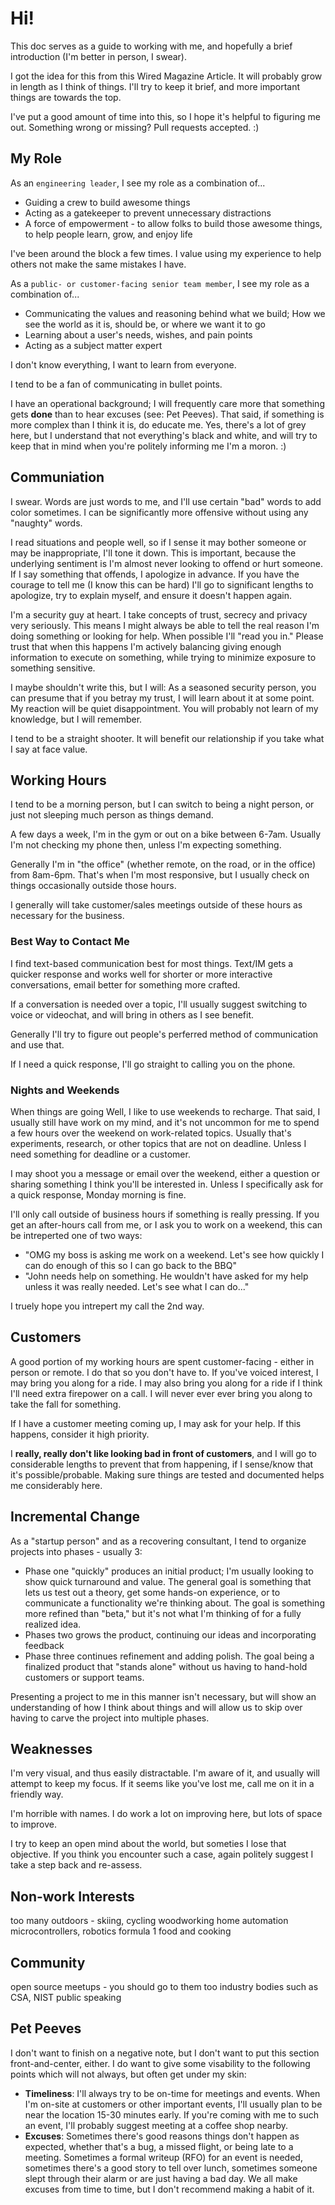 # Hi!
This doc serves as a guide to working with me, and hopefully a brief introduction (I'm better in person, I swear).

I got the idea for this from this Wired Magazine Article. It will probably grow in length as I think of things. I'll try to keep it brief, and more important things are towards the top.

I've put a good amount of time into this, so I hope it's helpful to figuring me out. Something wrong or missing? Pull requests accepted. :)

## My Role
As an `engineering leader`, I see my role as a combination of...

* Guiding a crew to build awesome things
* Acting as a gatekeeper to prevent unnecessary distractions
* A force of empowerment - to allow folks to build those awesome things, to help people learn, grow, and enjoy life

I've been around the block a few times. I value using my experience to help others not make the same mistakes I have.

As a `public- or customer-facing senior team member`, I see my role as a combination of...

* Communicating the values and reasoning behind what we build; How we see the world as it is, should be, or where we want it to go
* Learning about a user's needs, wishes, and pain points
* Acting as a subject matter expert

I don't know everything, I want to learn from everyone.

I tend to be a fan of communicating in bullet points.

I have an operational background; I will frequently care more that something gets **done** than to hear excuses (see: Pet Peeves). That said, if something is more complex than I think it is, do educate me. Yes, there's a lot of grey here, but I understand that not everything's black and white, and will try to keep that in mind when you're politely informing me I'm a moron. :)

## Communiation
I swear. Words are just words to me, and I'll use certain "bad" words to add color sometimes. I can be significantly more offensive without using any "naughty" words.

I read situations and people well, so if I sense it may bother someone or may be inappropriate, I'll tone it down. This is important, because the underlying sentiment is I'm almost never looking to offend or hurt someone. If I say something that offends, I apologize in advance. If you have the courage to tell me (I know this can be hard) I'll go to significant lengths to apologize, try to explain myself, and ensure it doesn't happen again.

I'm a security guy at heart. I take concepts of trust, secrecy and privacy very seriously. This means I might always be able to tell the real reason I'm doing something or looking for help. When possible I'll "read you in." Please trust that when this happens I'm actively balancing giving enough information to execute on something, while trying to minimize exposure to something sensitive.

I maybe shouldn't write this, but I will: As a seasoned security person, you can presume that if you betray my trust, I will learn about it at some point. My reaction will be quiet disappointment. You will probably not learn of my knowledge, but I will remember.

I tend to be a straight shooter. It will benefit our relationship if you take what I say at face value.

## Working Hours
I tend to be a morning person, but I can switch to being a night person, or just not sleeping much person as things demand.

A few days a week, I'm in the gym or out on a bike between 6-7am. Usually I'm not checking my phone then, unless I'm expecting something.

Generally I'm in "the office" (whether remote, on the road, or in the office) from 8am-6pm. That's when I'm most responsive, but I usually check on things occasionally outside those hours.

I generally will take customer/sales meetings outside of these hours as necessary for the business.

### Best Way to Contact Me
I find text-based communication best for most things. Text/IM gets a quicker response and works well for shorter or more interactive conversations, email better for something more crafted.

If a conversation is needed over a topic, I'll usually suggest switching to voice or videochat, and will bring in others as I see benefit.

Generally I'll try to figure out people's perferred method of communication and use that.

If I need a quick response, I'll go straight to calling you on the phone.

### Nights and Weekends
When things are going Well, I like to use weekends to recharge. That said, I usually still have work on my mind, and it's not uncommon for me to spend a few hours over the weekend on work-related topics. Usually that's experiments, research, or other topics that are not on deadline. Unless I need something for deadline or a customer.

I may shoot you a message or email over the weekend, either a question or sharing something I think you'll be interested in. Unless I specifically ask for a quick response, Monday morning is fine.

I'll only call outside of business hours if something is really pressing. If you get an after-hours call from me, or I ask you to work on a weekend, this can be intreperted one of two ways:

* "OMG my boss is asking me work on a weekend. Let's see how quickly I can do enough of this so I can go back to the BBQ"
* "John needs help on something. He wouldn't have asked for my help unless it was really needed. Let's see what I can do..."

I truely hope you intrepert my call the 2nd way.

## Customers
A good portion of my working hours are spent customer-facing - either in person or remote. I do that so you don't have to. If you've voiced interest, I may bring you along for a ride. I may also bring you along for a ride if I think I'll need extra firepower on a call. I will never ever ever bring you along to take the fall for something.

If I have a customer meeting coming up, I may ask for your help. If this happens, consider it high priority.

I **really, really don't like looking bad in front of customers**, and I will go to considerable lengths to prevent that from happening, if I sense/know that it's possible/probable. Making sure things are tested and documented helps me considerably here.

## Incremental Change
As a "startup person" and as a recovering consultant, I tend to organize projects into phases - usually 3:

* Phase one "quickly" produces an initial product; I'm usually looking to show quick turnaround and value. The general goal is something that lets us test out a theory, get some hands-on experience, or to communicate a functionality we're thinking about. The goal is something more refined than "beta," but it's not what I'm thinking of for a fully realized idea.
* Phases two grows the product, continuing our ideas and incorporating feedback
* Phase three continues refinement and adding polish. The goal being a finalized product that "stands alone" without us having to hand-hold customers or support teams.

Presenting a project to me in this manner isn't necessary, but will show an understanding of how I think about things and will allow us to skip over having to carve the project into multiple phases.

## Weaknesses
I'm very visual, and thus easily distractable. I'm aware of it, and usually will attempt to keep my focus. If it seems like you've lost me, call me on it in a friendly way.

I'm horrible with names. I do work a lot on improving here, but lots of space to improve.

I try to keep an open mind about the world, but someties I lose that objective. If you think you encounter such a case, again politely suggest I take a step back and re-assess.

## Non-work Interests
too many
outdoors - skiing, cycling
woodworking
home automation
microcontrollers, robotics
formula 1
food and cooking

## Community
open source
meetups - you should go to them too
industry bodies such as CSA, NIST
public speaking

## Pet Peeves
I don't want to finish on a negative note, but I don't want to put this section front-and-center, either. I do want to give some visability to the following points which will not always, but often get under my skin:

* **Timeliness**: I'll always try to be on-time for meetings and events. When I'm on-site at customers or other important events, I'll usually plan to be near the location 15-30 minutes early. If you're coming with me to such an event, I'll probably suggest meeting at a coffee shop nearby.
* **Excuses**: Sometimes there's good reasons things don't happen as expected, whether that's a bug, a missed flight, or being late to a meeting. Sometimes a formal writeup (RFO) for an event is needed, sometimes there's a good story to tell over lunch, sometimes someone slept through their alarm or are just having a bad day. We all make excuses from time to time, but I don't recommend making a habit of it.

